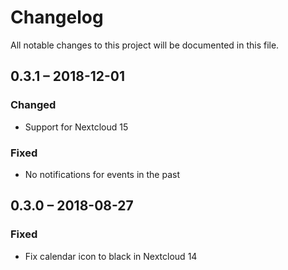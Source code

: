 # Changelog
All notable changes to this project will be documented in this file.

## 0.3.1 – 2018-12-01
### Changed
- Support for Nextcloud 15

### Fixed
- No notifications for events in the past


## 0.3.0 – 2018-08-27
### Fixed
- Fix calendar icon to black in Nextcloud 14
